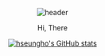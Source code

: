 <div align="center">

  ![header](https://capsule-render.vercel.app/api?type=waving&theme=onedark&height=300&section=header&text=H_Seungho&fontSize=90)
  
  Hi, There
  
  [![hseungho's GitHub stats](https://github-readme-stats.vercel.app/api?username=hseungho&theme=graywhite)](https://github.com/anuraghazra/github-readme-stats)
  

</div>
